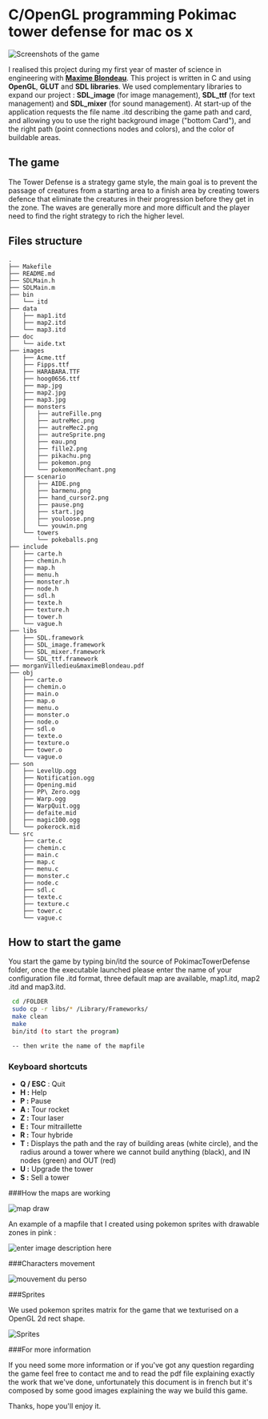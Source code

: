 C/OpenGL programming Pokimac tower defense for mac os x
===================

![Screenshots of the game](http://s24.postimg.org/4h1r6hg39/example.jpg)


I realised this project during my first year of master of science in engineering with **[Maxime Blondeau](http://maximeblondeau.com/)**. This project is written in C and using **OpenGL**, **GLUT** and **SDL libraries**. We used complementary libraries to expand our project : **SDL_image** (for image management), **SDL_ttf** (for text management) and **SDL_mixer** (for sound management). At start-up of the application requests the file name .itd describing the game path and card, and allowing you to use the right background image ("bottom Card"), and the right path (point connections nodes and colors), and the color of buildable areas.



The game
-------------

The Tower Defense is a strategy game style, the main goal is to prevent the passage of creatures from a starting area to a finish area by creating towers defence that eliminate the creatures in their progression before they get in the zone. The waves are generally more and more difficult and the player need to find the right strategy to rich the higher level.




Files structure
-------------------

```
.
├── Makefile
├── README.md
├── SDLMain.h
├── SDLMain.m
├── bin
│   └── itd
├── data
│   ├── map1.itd
│   ├── map2.itd
│   └── map3.itd
├── doc
│   └── aide.txt
├── images
│   ├── Acme.ttf
│   ├── Fipps.ttf
│   ├── HARABARA.TTF
│   ├── hoog0656.ttf
│   ├── map.jpg
│   ├── map2.jpg
│   ├── map3.jpg
│   ├── monsters
│   │   ├── autreFille.png
│   │   ├── autreMec.png
│   │   ├── autreMec2.png
│   │   ├── autreSprite.png
│   │   ├── eau.png
│   │   ├── fille2.png
│   │   ├── pikachu.png
│   │   ├── pokemon.png
│   │   └── pokemonMechant.png
│   ├── scenario
│   │   ├── AIDE.png
│   │   ├── barmenu.png
│   │   ├── hand_cursor2.png
│   │   ├── pause.png
│   │   ├── start.jpg
│   │   ├── youloose.png
│   │   └── youwin.png
│   └── towers
│       └── pokeballs.png
├── include
│   ├── carte.h
│   ├── chemin.h
│   ├── map.h
│   ├── menu.h
│   ├── monster.h
│   ├── node.h
│   ├── sdl.h
│   ├── texte.h
│   ├── texture.h
│   ├── tower.h
│   └── vague.h
├── libs
│   ├── SDL.framework
│   ├── SDL_image.framework
│   ├── SDL_mixer.framework
│   └── SDL_ttf.framework
├── morganVilledieu&maximeBlondeau.pdf
├── obj
│   ├── carte.o
│   ├── chemin.o
│   ├── main.o
│   ├── map.o
│   ├── menu.o
│   ├── monster.o
│   ├── node.o
│   ├── sdl.o
│   ├── texte.o
│   ├── texture.o
│   ├── tower.o
│   └── vague.o
├── son
│   ├── LevelUp.ogg
│   ├── Notification.ogg
│   ├── Opening.mid
│   ├── PP\ Zero.ogg
│   ├── Warp.ogg
│   ├── WarpQuit.ogg
│   ├── defaite.mid
│   ├── magic100.ogg
│   └── pokerock.mid
└── src
    ├── carte.c
    ├── chemin.c
    ├── main.c
    ├── map.c
    ├── menu.c
    ├── monster.c
    ├── node.c
    ├── sdl.c
    ├── texte.c
    ├── texture.c
    ├── tower.c
    └── vague.c
```



How to start the game
-------------

You start the game by typing bin/itd the source of PokimacTowerDefense folder, once the executable launched please enter the name of your configuration file .itd format, three default map are available, map1.itd, map2 .itd and map3.itd.

```sh
 cd /FOLDER
 sudo cp -r libs/* /Library/Frameworks/
 make clean
 make
 bin/itd (to start the program)

 -- then write the name of the mapfile
```



### Keyboard shortcuts

 - **Q / ESC** : Quit
 -  **H :** Help
 -   **P :** Pause
 -   **A :** Tour rocket
 -    **Z :** Tour laser
 -    **E :** Tour mitraillette
 -    **R :** Tour hybride
 -    **T :** Displays the path and the ray of building areas (white circle), and the radius around a tower where we cannot build anything
   (black), and IN nodes (green) and OUT (red)
 -    **U :** Upgrade the tower
 -    **S :** Sell a tower

###How the maps are working

![map draw](http://imgbin.org/images/24815.png)


An example of a mapfile that I created using pokemon sprites with drawable zones in pink :

![enter image description here](http://imgbin.org/images/24814.jpg)

###Characters movement

![mouvement du perso](http://imgbin.org/images/24816.png)

###Sprites

We used pokemon sprites matrix for the game that we texturised on a OpenGL 2d rect shape.

![Sprites](http://s4.postimg.org/ndxbu3gul/pikachu.png)

###For more information

If you need some more information or if you've got any question regarding the game feel free to contact me and to read the pdf file explaining exactly the work that we've done, unfortunately this document is in french but it's composed by some good images explaining the way we build this game.

Thanks, hope you'll enjoy it.
